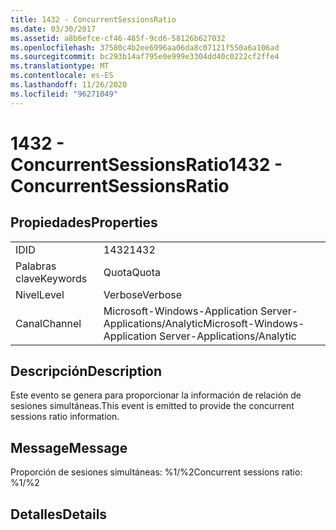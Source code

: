 ```yaml
---
title: 1432 - ConcurrentSessionsRatio
ms.date: 03/30/2017
ms.assetid: a8b6efce-cf46-485f-9cd6-58126b627032
ms.openlocfilehash: 37580c4b2ee6996aa06da8c07121f550a6a106ad
ms.sourcegitcommit: bc293b14af795e0e999e3304dd40c0222cf2ffe4
ms.translationtype: MT
ms.contentlocale: es-ES
ms.lasthandoff: 11/26/2020
ms.locfileid: "96271049"
---
```

# <a name="1432---concurrentsessionsratio"></a><span data-ttu-id="816fa-102">1432 - ConcurrentSessionsRatio</span><span class="sxs-lookup"><span data-stu-id="816fa-102">1432 - ConcurrentSessionsRatio</span></span>

## <a name="properties"></a><span data-ttu-id="816fa-103">Propiedades</span><span class="sxs-lookup"><span data-stu-id="816fa-103">Properties</span></span>  
  
|||  
|-|-|  
|<span data-ttu-id="816fa-104">ID</span><span class="sxs-lookup"><span data-stu-id="816fa-104">ID</span></span>|<span data-ttu-id="816fa-105">1432</span><span class="sxs-lookup"><span data-stu-id="816fa-105">1432</span></span>|  
|<span data-ttu-id="816fa-106">Palabras clave</span><span class="sxs-lookup"><span data-stu-id="816fa-106">Keywords</span></span>|<span data-ttu-id="816fa-107">Quota</span><span class="sxs-lookup"><span data-stu-id="816fa-107">Quota</span></span>|  
|<span data-ttu-id="816fa-108">Nivel</span><span class="sxs-lookup"><span data-stu-id="816fa-108">Level</span></span>|<span data-ttu-id="816fa-109">Verbose</span><span class="sxs-lookup"><span data-stu-id="816fa-109">Verbose</span></span>|  
|<span data-ttu-id="816fa-110">Canal</span><span class="sxs-lookup"><span data-stu-id="816fa-110">Channel</span></span>|<span data-ttu-id="816fa-111">Microsoft-Windows-Application Server-Applications/Analytic</span><span class="sxs-lookup"><span data-stu-id="816fa-111">Microsoft-Windows-Application Server-Applications/Analytic</span></span>|  
  
## <a name="description"></a><span data-ttu-id="816fa-112">Descripción</span><span class="sxs-lookup"><span data-stu-id="816fa-112">Description</span></span>  

 <span data-ttu-id="816fa-113">Este evento se genera para proporcionar la información de relación de sesiones simultáneas.</span><span class="sxs-lookup"><span data-stu-id="816fa-113">This event is emitted to provide the concurrent sessions ratio information.</span></span>  
  
## <a name="message"></a><span data-ttu-id="816fa-114">Message</span><span class="sxs-lookup"><span data-stu-id="816fa-114">Message</span></span>  

 <span data-ttu-id="816fa-115">Proporción de sesiones simultáneas: %1/%2</span><span class="sxs-lookup"><span data-stu-id="816fa-115">Concurrent sessions ratio: %1/%2</span></span>  
  
## <a name="details"></a><span data-ttu-id="816fa-116">Detalles</span><span class="sxs-lookup"><span data-stu-id="816fa-116">Details</span></span>
